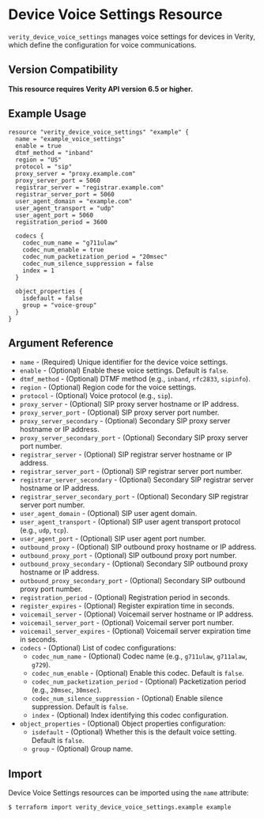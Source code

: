 # Device Voice Settings Resource

`verity_device_voice_settings` manages voice settings for devices in Verity, which define the configuration for voice communications.

## Version Compatibility

**This resource requires Verity API version 6.5 or higher.**

## Example Usage

```hcl
resource "verity_device_voice_settings" "example" {
  name = "example_voice_settings"
  enable = true
  dtmf_method = "inband"
  region = "US"
  protocol = "sip"
  proxy_server = "proxy.example.com"
  proxy_server_port = 5060
  registrar_server = "registrar.example.com"
  registrar_server_port = 5060
  user_agent_domain = "example.com"
  user_agent_transport = "udp"
  user_agent_port = 5060
  registration_period = 3600
  
  codecs {
    codec_num_name = "g711ulaw"
    codec_num_enable = true
    codec_num_packetization_period = "20msec"
    codec_num_silence_suppression = false
    index = 1
  }
  
  object_properties {
    isdefault = false
    group = "voice-group"
  }
}
```

## Argument Reference

* `name` - (Required) Unique identifier for the device voice settings.
* `enable` - (Optional) Enable these voice settings. Default is `false`.
* `dtmf_method` - (Optional) DTMF method (e.g., `inband`, `rfc2833`, `sipinfo`).
* `region` - (Optional) Region code for the voice settings.
* `protocol` - (Optional) Voice protocol (e.g., `sip`).
* `proxy_server` - (Optional) SIP proxy server hostname or IP address.
* `proxy_server_port` - (Optional) SIP proxy server port number.
* `proxy_server_secondary` - (Optional) Secondary SIP proxy server hostname or IP address.
* `proxy_server_secondary_port` - (Optional) Secondary SIP proxy server port number.
* `registrar_server` - (Optional) SIP registrar server hostname or IP address.
* `registrar_server_port` - (Optional) SIP registrar server port number.
* `registrar_server_secondary` - (Optional) Secondary SIP registrar server hostname or IP address.
* `registrar_server_secondary_port` - (Optional) Secondary SIP registrar server port number.
* `user_agent_domain` - (Optional) SIP user agent domain.
* `user_agent_transport` - (Optional) SIP user agent transport protocol (e.g., `udp`, `tcp`).
* `user_agent_port` - (Optional) SIP user agent port number.
* `outbound_proxy` - (Optional) SIP outbound proxy hostname or IP address.
* `outbound_proxy_port` - (Optional) SIP outbound proxy port number.
* `outbound_proxy_secondary` - (Optional) Secondary SIP outbound proxy hostname or IP address.
* `outbound_proxy_secondary_port` - (Optional) Secondary SIP outbound proxy port number.
* `registration_period` - (Optional) Registration period in seconds.
* `register_expires` - (Optional) Register expiration time in seconds.
* `voicemail_server` - (Optional) Voicemail server hostname or IP address.
* `voicemail_server_port` - (Optional) Voicemail server port number.
* `voicemail_server_expires` - (Optional) Voicemail server expiration time in seconds.
* `codecs` - (Optional) List of codec configurations:
  * `codec_num_name` - (Optional) Codec name (e.g., `g711ulaw`, `g711alaw`, `g729`).
  * `codec_num_enable` - (Optional) Enable this codec. Default is `false`.
  * `codec_num_packetization_period` - (Optional) Packetization period (e.g., `20msec`, `30msec`).
  * `codec_num_silence_suppression` - (Optional) Enable silence suppression. Default is `false`.
  * `index` - (Optional) Index identifying this codec configuration.
* `object_properties` - (Optional) Object properties configuration:
  * `isdefault` - (Optional) Whether this is the default voice setting. Default is `false`.
  * `group` - (Optional) Group name.

## Import

Device Voice Settings resources can be imported using the `name` attribute:

```
$ terraform import verity_device_voice_settings.example example
```
